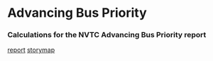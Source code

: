 # Advancing Bus Priority

### Calculations for the NVTC Advancing Bus Priority report
[report](https://novatransit.org/uploads/studiesarchive/NVTC%20Report%20-%20Advancing%20Bus%20Priority.pdf)
[storymap](https://storymaps.arcgis.com/stories/484042c2715b4ef299ae732676e39647)
